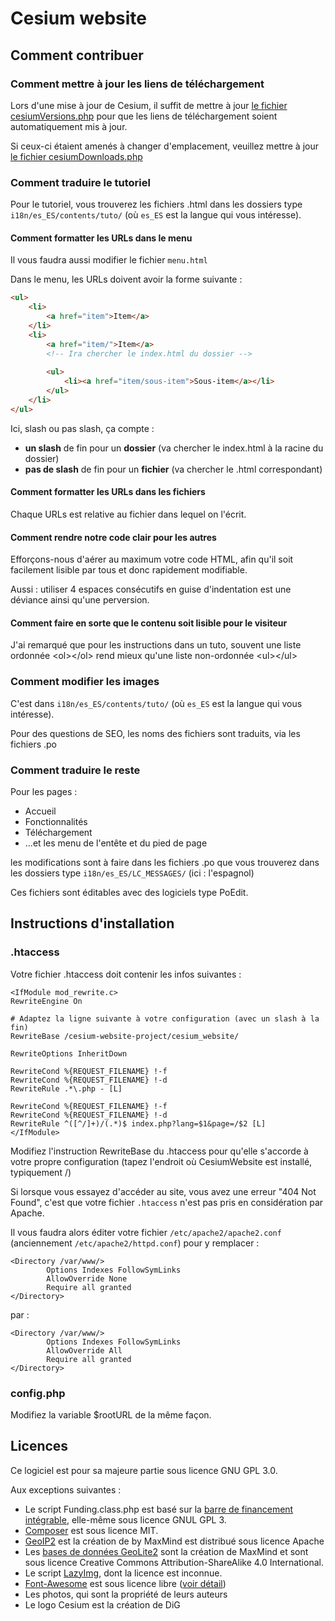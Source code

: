 Cesium website
===

## Comment contribuer

### Comment mettre à jour les liens de téléchargement

Lors d'une mise à jour de Cesium, il suffit de mettre à jour [le fichier cesiumVersions.php](cesiumVersions.php) pour que les liens de téléchargement soient automatiquement mis à jour.

Si ceux-ci étaient amenés à changer d'emplacement, veuillez mettre à jour [le fichier cesiumDownloads.php](cesiumDownloads.php)

### Comment traduire le tutoriel

Pour le tutoriel, vous trouverez les fichiers .html dans les dossiers type `i18n/es_ES/contents/tuto/` (où `es_ES` est la langue qui vous intéresse).

#### Comment formatter les URLs dans le menu

Il vous faudra aussi modifier le fichier `menu.html`

Dans le menu, les URLs doivent avoir la forme suivante : 
```html
<ul>
	<li>
		<a href="item">Item</a>
	</li>
	<li>
		<a href="item/">Item</a>
		<!-- Ira chercher le index.html du dossier -->
		
		<ul>
			<li><a href="item/sous-item">Sous-item</a></li>
		</ul>
	</li>
</ul>
````
Ici, slash ou pas slash, ça compte : 

* **un slash** de fin pour un **dossier** (va chercher le index.html à la racine du dossier)
* **pas de slash** de fin pour un **fichier** (va chercher le .html correspondant)

#### Comment formatter les URLs dans les fichiers

Chaque URLs est relative au fichier dans lequel on l'écrit.

#### Comment rendre notre code clair pour les autres

Efforçons-nous d'aérer au maximum votre code HTML, afin qu'il soit facilement lisible par tous et donc rapidement modifiable.

Aussi : utiliser 4 espaces consécutifs en guise d'indentation est une déviance ainsi qu'une perversion.

#### Comment faire en sorte que le contenu soit lisible pour le visiteur

J'ai remarqué que pour les instructions dans un tuto, souvent une liste ordonnée &lt;ol&gt;&lt;/ol&gt; rend mieux 
qu'une liste non-ordonnée &lt;ul&gt;&lt;/ul&gt;

### Comment modifier les images

C'est dans `i18n/es_ES/contents/tuto/` (où `es_ES` est la langue qui vous intéresse).

Pour des questions de SEO, les noms des fichiers sont traduits, via les fichiers .po

### Comment traduire le reste

Pour les pages :

- Accueil
- Fonctionnalités
- Téléchargement
- ...et les menu de l'entête et du pied de page

les modifications sont à faire dans les fichiers .po que vous trouverez dans les dossiers type `i18n/es_ES/LC_MESSAGES/` (ici : l'espagnol)

Ces fichiers sont éditables avec des logiciels type PoEdit.


## Instructions d'installation

### .htaccess

Votre fichier .htaccess doit contenir les infos suivantes :

```
<IfModule mod_rewrite.c>
RewriteEngine On

# Adaptez la ligne suivante à votre configuration (avec un slash à la fin)
RewriteBase /cesium-website-project/cesium_website/

RewriteOptions InheritDown

RewriteCond %{REQUEST_FILENAME} !-f
RewriteCond %{REQUEST_FILENAME} !-d
RewriteRule .*\.php - [L]

RewriteCond %{REQUEST_FILENAME} !-f
RewriteCond %{REQUEST_FILENAME} !-d
RewriteRule ^([^/]+)/(.*)$ index.php?lang=$1&page=/$2 [L]
</IfModule>

```

Modifiez l'instruction RewriteBase du .htaccess pour qu'elle s'accorde à votre propre configuration 
(tapez l'endroit où CesiumWebsite est installé, typiquement /)

Si lorsque vous essayez d'accéder au site, vous avez une erreur "404 Not Found", c'est que votre fichier `.htaccess` n'est pas pris en considération par Apache.

Il vous faudra alors éditer votre fichier `/etc/apache2/apache2.conf` (anciennement `/etc/apache2/httpd.conf`) pour y remplacer :

```
<Directory /var/www/>
        Options Indexes FollowSymLinks
        AllowOverride None
        Require all granted
</Directory>
```
par :
```
<Directory /var/www/>
        Options Indexes FollowSymLinks
        AllowOverride All
        Require all granted
</Directory>
```

### config.php

Modifiez la variable $rootURL de la même façon.


## Licences

Ce logiciel est pour sa majeure partie sous licence GNU GPL 3.0.

Aux exceptions suivantes : 
	
- Le script Funding.class.php est basé sur la [barre de financement intégrable](https://git.duniter.org/paidge/barre-de-financement-int-grable), elle-même sous licence GNUL GPL 3.
- [Composer](https://getcomposer.org/) est sous licence MIT.
- [GeoIP2](https://maxmind.github.io/GeoIP2-php/) est la création de by MaxMind est distribué sous licence Apache
- Les [bases de données GeoLite2](https://dev.maxmind.com/geoip/geoip2/geolite2/) sont la création de MaxMind et sont sous licence Creative Commons Attribution-ShareAlike 4.0 International.
- Le script [LazyImg](https://github.com/colas31/lazyImg), dont la licence est inconnue.
- [Font-Awesome](https://fontawesome.com/license/free) est sous licence libre ([voir détail](https://fontawesome.com/license/free))
- Les photos, qui sont la propriété de leurs auteurs
- Le logo Cesium est la création de DiG